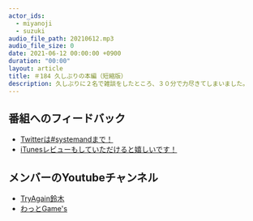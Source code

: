 ```yaml
---
actor_ids:
  - miyanoji
  - suzuki
audio_file_path: 20210612.mp3
audio_file_size: 0
date: 2021-06-12 00:00:00 +0900
duration: "00:00"
layout: article
title: ＃184 久しぶりの本編（短縮版）
description: 久しぶりに２名で雑談をしたところ、３０分で力尽きてしまいました。
---
```

## 番組へのフィードバック
* [Twitterは#systemandまで！](https://twitter.com/search?q=%23systemand)
* [iTunesレビューもしていただけると嬉しいです！](https://itunes.apple.com/jp/podcast/systemand-online/id1205168408?mt=2)

## メンバーのYoutubeチャンネル
* [TryAgain鈴木](https://www.youtube.com/channel/UCEyw4pWNI8M4Sg1bF1um5PQ)
* [わっとGame's](https://www.youtube.com/channel/UCd5bf_tDgYMtbKbnGNSW7-Q)

